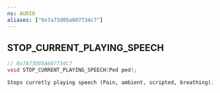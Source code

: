 ```yaml
---
ns: AUDIO
aliases: ["0x7a73d05a607734c7"]
---
```

## STOP_CURRENT_PLAYING_SPEECH

```c
// 0x7A73D05A607734C7
void STOP_CURRENT_PLAYING_SPEECH(Ped ped);
```

```
Stops curretly playing speech (Pain, ambient, scripted, breathing).
```
